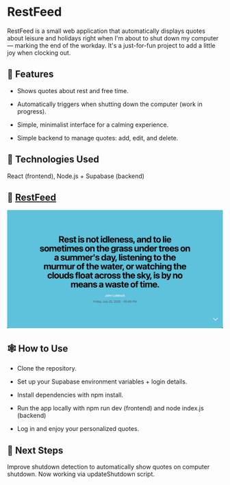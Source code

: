 # RestFeed

RestFeed is a small web application that automatically displays quotes about leisure and holidays right when I'm about to shut down my computer — marking the end of the workday. It's a just-for-fun project to add a little joy when clocking out.

## 🤖 Features

- Shows quotes about rest and free time.

- Automatically triggers when shutting down the computer (work in progress).

- Simple, minimalist interface for a calming experience.

- Simple backend to manage quotes: add, edit, and delete.


## 💅 Technologies Used

React (frontend), Node.js + Supabase (backend)

## 📲 [RestFeed](https://rest-feed.vercel.app/)
![screenshot](screenshot.png)


## 🕸️ How to Use

- Clone the repository.

- Set up your Supabase environment variables + login details.

- Install dependencies with npm install.

- Run the app locally with npm run dev (frontend) and node index.js (backend)

- Log in and enjoy your personalized quotes.

## 🤜 Next Steps

Improve shutdown detection to automatically show quotes on computer shutdown.
Now working via updateShutdown script.
